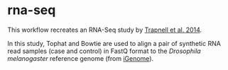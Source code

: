 # rna-seq

This workflow recreates an RNA-Seq study by
[Trapnell et al. 2014](http://www.nature.com/nprot/journal/v7/n3/full/nprot.2012.016.html).

In this study, Tophat and Bowtie are used to align a pair of synthetic RNA read
samples (case and control) in FastQ format to the *Drosophila melanogaster*
reference genome (from
[iGenome](https://support.illumina.com/sequencing/sequencing_software/igenome.html)).

